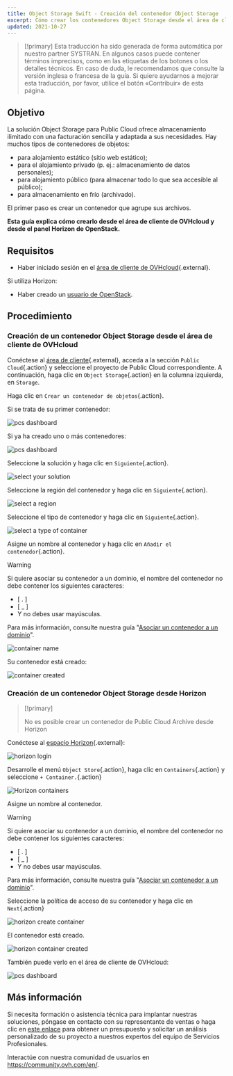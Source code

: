 ```yaml
---
title: Object Storage Swift - Creación del contenedor Object Storage
excerpt: Cómo crear los contenedores Object Storage desde el área de cliente de OVHcloud
updated: 2021-10-27
---
```


> [!primary]
> Esta traducción ha sido generada de forma automática por nuestro partner SYSTRAN. En algunos casos puede contener términos imprecisos, como en las etiquetas de los botones o los detalles técnicos. En caso de duda, le recomendamos que consulte la versión inglesa o francesa de la guía. Si quiere ayudarnos a mejorar esta traducción, por favor, utilice el botón «Contribuir» de esta página.
>


## Objetivo

La solución Object Storage para Public Cloud ofrece almacenamiento ilimitado con una facturación sencilla y adaptada a sus necesidades. Hay muchos tipos de contenedores de objetos:

- para alojamiento estático (sitio web estático);
- para el alojamiento privado (p. ej.: almacenamiento de datos personales);
- para alojamiento público (para almacenar todo lo que sea accesible al público);
- para almacenamiento en frío (archivado).

El primer paso es crear un contenedor que agrupe sus archivos.

**Esta guía explica cómo crearlo desde el área de cliente de OVHcloud y desde el panel Horizon de OpenStack.**

## Requisitos

- Haber iniciado sesión en el [área de cliente de OVHcloud](https://www.ovh.com/auth/?action=gotomanager&from=https://www.ovh.es/&ovhSubsidiary=es){.external}.

Si utiliza Horizon:

- Haber creado un [usuario de OpenStack](/pages/public_cloud/compute/create_and_delete_a_user).

## Procedimiento

### Creación de un contenedor Object Storage desde el área de cliente de OVHcloud <a name="controlpanel"></a>

Conéctese al [área de cliente](https://www.ovh.com/auth/?action=gotomanager&from=https://www.ovh.es/&ovhSubsidiary=es){.external}, acceda a la sección `Public Cloud`{.action} y seleccione el proyecto de Public Cloud correspondiente. A continuación, haga clic en `Object Storage`{.action} en la columna izquierda, en `Storage`.

Haga clic en `Crear un contenedor de objetos`{.action}.

Si se trata de su primer contenedor:

![pcs dashboard](images/create-container-20211005102334181.png)

Si ya ha creado uno o más contenedores:

![pcs dashboard](images/create-container-20211005115040834.png)

Seleccione la solución y haga clic en `Siguiente`{.action}.

![select your solution](images/create-container-20211005110710249.png)

Seleccione la región del contenedor y haga clic en `Siguiente`{.action}.

![select a region](images/create-container-20211005110859551.png)

Seleccione el tipo de contenedor y haga clic en `Siguiente`{.action}.

![select a type of container](images/create-container-20211005111542718.png)

Asigne un nombre al contenedor y haga clic en `Añadir el contenedor`{.action}.

> [!warning]
>
> Si quiere asociar su contenedor a un dominio, el nombre del contenedor no debe contener los siguientes caracteres:
>
> - [ . ]  
> - [ _ ]  
> - Y no debes usar mayúsculas.  
>
> Para más información, consulte nuestra guía "[Asociar un contenedor a un dominio](/pages/storage_and_backup/object_storage/pcs_link_domain)".
>

![container name](images/create-container-20211005111805966.png)

Su contenedor está creado:

![container created](images/create-container-20211005112013807.png)

### Creación de un contenedor Object Storage desde Horizon <a name="horizon"></a>

> [!primary]
>
> No es posible crear un contenedor de Public Cloud Archive desde Horizon
>

Conéctese al [espacio Horizon](https://horizon.cloud.ovh.net){.external}:

![horizon login](images/create-container-20211005155245752.png)

Desarrolle el menú `Object Store`{.action}, haga clic en `Containers`{.action} y seleccione `+ Container.`{.action}

![Horizon containers](images/create-container-20211005155704887.png)

Asigne un nombre al contenedor.

> [!warning]
>
> Si quiere asociar su contenedor a un dominio, el nombre del contenedor no debe contener los siguientes caracteres:
>
> - [ . ]  
> - [ _ ]  
> - Y no debes usar mayúsculas.  
>
> Para más información, consulte nuestra guía "[Asociar un contenedor a un dominio](/pages/storage_and_backup/object_storage/pcs_link_domain)".
>

Seleccione la política de acceso de su contenedor y haga clic en `Next`{.action}

![horizon create container](images/create-container-20211005155824902.png)

El contenedor está creado.

![horizon container created](images/create-container-20211005155936971.png)

También puede verlo en el área de cliente de OVHcloud:

![pcs dashboard](images/create-container-20211005160503200.png)

## Más información

Si necesita formación o asistencia técnica para implantar nuestras soluciones, póngase en contacto con su representante de ventas o haga clic en [este enlace](https://www.ovhcloud.com/es-es/professional-services/) para obtener un presupuesto y solicitar un análisis personalizado de su proyecto a nuestros expertos del equipo de Servicios Profesionales.

Interactúe con nuestra comunidad de usuarios en <https://community.ovh.com/en/>.

